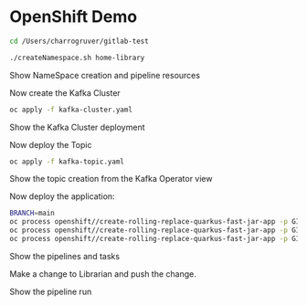 # OpenShift Demo

```bash
cd /Users/charrogruver/gitlab-test

./createNamespace.sh home-library
```

Show NameSpace creation and pipeline resources

Now create the Kafka Cluster

```bash
oc apply -f kafka-cluster.yaml
```

Show the Kafka Cluster deployment

Now deploy the Topic

```bash
oc apply -f kafka-topic.yaml
```

Show the topic creation from the Kafka Operator view

Now deploy the application:

```bash
BRANCH=main
oc process openshift//create-rolling-replace-quarkus-fast-jar-app -p GIT_REPOSITORY=git@gitlab.clg.lab:cgruver/catalog.git -p GIT_BRANCH=${BRANCH} | oc apply -n home-library -f -
oc process openshift//create-rolling-replace-quarkus-fast-jar-app -p GIT_REPOSITORY=git@gitlab.clg.lab:cgruver/bookshelf.git -p GIT_BRANCH=${BRANCH} | oc apply -n home-library -f -
oc process openshift//create-rolling-replace-quarkus-fast-jar-app -p GIT_REPOSITORY=git@gitlab.clg.lab:cgruver/librarian.git -p GIT_BRANCH=${BRANCH} | oc apply -n home-library -f -
```

Show the pipelines and tasks

Make a change to Librarian and push the change.

Show the pipeline run
